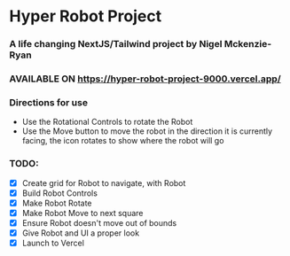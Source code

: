 # Hyper Robot Project

### A life changing NextJS/Tailwind project by Nigel Mckenzie-Ryan
### AVAILABLE ON https://hyper-robot-project-9000.vercel.app/

### Directions for use

- Use the Rotational Controls to rotate the Robot
- Use the Move button to move the robot in the direction it is currently facing, the icon rotates to show where the robot will go

### TODO:

- [x] Create grid for Robot to navigate, with Robot
- [x] Build Robot Controls
- [x] Make Robot Rotate
- [x] Make Robot Move to next square
- [x] Ensure Robot doesn't move out of bounds
- [x] Give Robot and UI a proper look
- [x] Launch to Vercel
